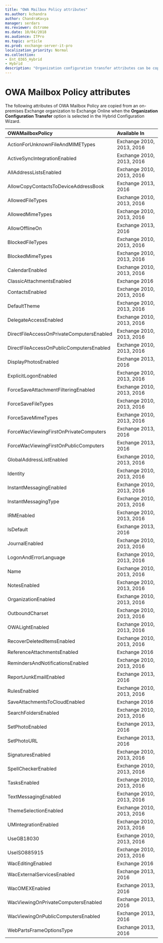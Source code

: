```yaml
---
title: "OWA Mailbox Policy attributes"
ms.author: kchandra
author: ChandraKavya
manager: serdars
ms.reviewer: dstrome
ms.date: 10/04/2018
ms.audience: ITPro
ms.topic: article
ms.prod: exchange-server-it-pro
localization_priority: Normal
ms.collection:
- Ent_O365_Hybrid
- Hybrid
description: "Organization configuration transfer attributes can be copied by the Hybrid Configuration Wizard from your on-premises organization to Exchange Online to help simplify your hybrid deployment"
---
```


# OWA Mailbox Policy attributes

The following attributes of OWA Mailbox Policy are copied from an on-premises Exchange organization to Exchange Online when the **Organization Configuration Transfer** option is selected in the Hybrid Configuration Wizard.

|**OWAMailboxPolicy**  |**Available In**  |
|:-----|:-----|
| ActionForUnknownFileAndMIMETypes   | Exchange 2010, 2013, 2016   |
| ActiveSyncIntegrationEnabled   | Exchange 2010, 2013, 2016   |
| AllAddressListsEnabled   | Exchange 2010, 2013, 2016   |
| AllowCopyContactsToDeviceAddressBook   | Exchange 2013, 2016   |
| AllowedFileTypes   | Exchange 2010, 2013, 2016   |
| AllowedMimeTypes   | Exchange 2010, 2013, 2016   |
| AllowOfflineOn   | Exchange 2013, 2016   |
| BlockedFileTypes   | Exchange 2010, 2013, 2016   |
| BlockedMimeTypes   | Exchange 2010, 2013, 2016   |
| CalendarEnabled   | Exchange 2010, 2013, 2016   |
| ClassicAttachmentsEnabled   | Exchange 2016   |
| ContactsEnabled   | Exchange 2010, 2013, 2016   |
| DefaultTheme   | Exchange 2010, 2013, 2016   |
| DelegateAccessEnabled   | Exchange 2010, 2013, 2016   |
| DirectFileAccessOnPrivateComputersEnabled   | Exchange 2010, 2013, 2016   |
| DirectFileAccessOnPublicComputersEnabled   | Exchange 2010, 2013, 2016   |
| DisplayPhotosEnabled   | Exchange 2013, 2016   |
| ExplicitLogonEnabled   | Exchange 2010, 2013, 2016   |
| ForceSaveAttachmentFilteringEnabled   | Exchange 2010, 2013, 2016   |
| ForceSaveFileTypes   | Exchange 2010, 2013, 2016   |
| ForceSaveMimeTypes   | Exchange 2010, 2013, 2016   |
| ForceWacViewingFirstOnPrivateComputers   | Exchange 2013, 2016   |
| ForceWacViewingFirstOnPublicComputers   | Exchange 2013, 2016   |
| GlobalAddressListEnabled   | Exchange 2010, 2013, 2016   |
| Identity   | Exchange 2010, 2013, 2016   |
| InstantMessagingEnabled   | Exchange 2010, 2013, 2016   |
| InstantMessagingType   | Exchange 2010, 2013, 2016   |
| IRMEnabled   | Exchange 2010, 2013, 2016   |
| IsDefault   | Exchange 2013, 2016   |
| JournalEnabled   | Exchange 2010, 2013, 2016   |
| LogonAndErrorLanguage   | Exchange 2010, 2013, 2016   |
| Name   | Exchange 2010, 2013, 2016   |
| NotesEnabled   | Exchange 2010, 2013, 2016   |
| OrganizationEnabled   | Exchange 2010, 2013, 2016   |
| OutboundCharset   | Exchange 2010, 2013, 2016   |
| OWALightEnabled   | Exchange 2010, 2013, 2016   |
| RecoverDeletedItemsEnabled   | Exchange 2010, 2013, 2016   |
| ReferenceAttachmentsEnabled   | Exchange 2016   |
| RemindersAndNotificationsEnabled   | Exchange 2010, 2013, 2016   |
| ReportJunkEmailEnabled   | Exchange 2013, 2016   |
| RulesEnabled   | Exchange 2010, 2013, 2016   |
| SaveAttachmentsToCloudEnabled   | Exchange 2016   |
| SearchFoldersEnabled   | Exchange 2010, 2013, 2016   |
| SetPhotoEnabled   | Exchange 2013, 2016   |
| SetPhotoURL   | Exchange 2013, 2016   |
| SignaturesEnabled   | Exchange 2010, 2013, 2016   |
| SpellCheckerEnabled   | Exchange 2010, 2013, 2016   |
| TasksEnabled   | Exchange 2010, 2013, 2016   |
| TextMessagingEnabled   | Exchange 2010, 2013, 2016   |
| ThemeSelectionEnabled   | Exchange 2010, 2013, 2016   |
| UMIntegrationEnabled   | Exchange 2010, 2013, 2016   |
| UseGB18030   | Exchange 2010, 2013, 2016   |
| UseISO885915   | Exchange 2010, 2013, 2016   |
| WacEditingEnabled   | Exchange 2016   |
| WacExternalServicesEnabled   | Exchange 2013, 2016   |
| WacOMEXEnabled   | Exchange 2013, 2016   |
| WacViewingOnPrivateComputersEnabled   | Exchange 2013, 2016   |
| WacViewingOnPublicComputersEnabled   | Exchange 2013, 2016   |
| WebPartsFrameOptionsType   | Exchange 2013, 2016   |
